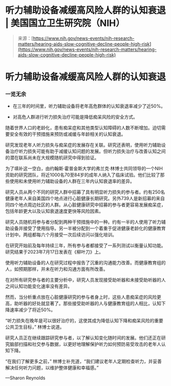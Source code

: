 <!--yml

类别：未分类

date: 2024-05-27 15:23:13

-->

# 听力辅助设备减缓高风险人群的认知衰退 | 美国国立卫生研究院（NIH）

> 来源：[https://www.nih.gov/news-events/nih-research-matters/hearing-aids-slow-cognitive-decline-people-high-risk](https://www.nih.gov/news-events/nih-research-matters/hearing-aids-slow-cognitive-decline-people-high-risk)

# 听力辅助设备减缓高风险人群的认知衰退

### 一览无余

+   在三年的时间里，听力辅助设备将老年高危群体的认知衰退率减少了近50%。

+   对高危人群进行听力损失治疗可能是降低痴呆风险的安全方式。

随着世界人口的老龄化，患有痴呆症和其他类型认知障碍的人数不断增加。迫切需要安全有效的干预措施来预防或减缓与年龄相关的认知衰退。

研究发现老年人听力损失与痴呆症的发展存在关联。研究还表明，使用听力辅助设备治疗听力损失可能有助于减缓认知问题的发展。但听力损失治疗与改善认知之间的潜在联系尚未在大规模随机研究中得到验证。

为了填补这一空白，由约翰斯·霍普金斯大学的弗兰克·林博士共同领导的一个NIH资助的研究团队，将近1000名70至84岁的成年人纳入了临床试验。他们比较了那些使用和未使用听力辅助设备的人群在三年内认知衰退率的差异。

研究人员从两个不同的研究人群中招募了具有明显听力损失的参与者。约有250名健康老年人来自美国四个地点进行心脏健康长期研究。另外739人是新招募的来自同四个地点周边社区的人群。从心脏健康研究中招募的参与者更容易发展痴呆症，包括年龄更大以及认知衰退速度更快等风险因素。

研究人员随机将参与者分配到两种干预措施中的一种。约有一半的人使用了听力辅助设备并接受了使用指导。另一半被分配到一个着重于促进健康老龄化的健康教育计划中。两组都每六个月接受一次后续访问以强化培训。

在研究开始前及每年持续三年，所有参与者都接受了一系列测试以衡量认知功能。研究结果于2023年7月17日发表在《柳叶刀》上。

使用听力辅助设备的人在研究过程中报告了沉重的沟通能力改善。而健康教育组的人，如预期那样，并未在听力和沟通方面有所改善。

在对所有研究参与者的主要分析中，研究人员发现接受助听器和未接受助听器的人之间认知功能变化速率没有差异。

然而，当分析重点放在心脏健康研究的参与者身上时，这些人患痴呆症的风险更高，助听器的好处就显著了。那些接受助听器的人与健康教育组的人相比，认知下降速率减少了将近50%。

“听力损失在晚年是可以很好治疗的，这使其成为降低认知下降和痴呆风险的重要公共卫生目标，” 林博士说道。

研究人员正在继续跟踪研究参与者，以了解认知变化随时间的发展。他们还正在研究脑部扫描和社交参与数据，以更好地理解保护听力如何预防易受攻击的老年人认知下降。

“在我们了解更多之前，” 林博士补充道，“我们建议老年人定期检查听力，并妥善解决任何听力问题，以维护整体健康和幸福感。”

—Sharon Reynolds
